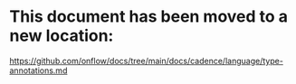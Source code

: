 # This document has been moved to a new location:

https://github.com/onflow/docs/tree/main/docs/cadence/language/type-annotations.md
